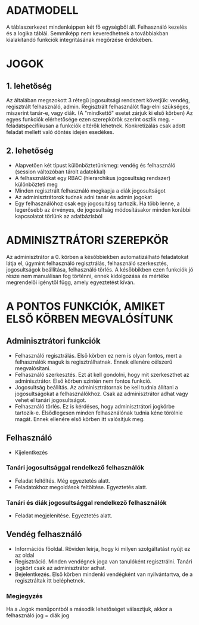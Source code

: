 # ADATMODELL
A táblaszerkezet mindenképpen két fő egységből áll. Felhasználó kezelés és a logika táblái. Semmiképp nem keveredhetnek a továbbiakban kialakítandó funkciók integritásának megőrzése érdekében.
# JOGOK
## 1. lehetőség
Az általában megszokott 3 rétegű jogosultsági rendszert követjük: vendég, regisztrált felhasználó, admin.
Regisztrált felhasználót flag-elni szükséges, miszerint tanár-e, vagy diák. (A "mindkettő" esetet zárjuk ki első körben)
Az egyes funkciók elérhetősége ezen szerepkörök szerint oszlik meg. - feladatspecifikusan a funkciók eltérők lehetnek. Konkretizálás csak adott feladat mellett való döntés idején esedékes.
## 2. lehetőség
- Alapvetően két típust különböztetünkmeg: vendég és felhasználó (session változóban tárolt adatokkal)
- A felhasználókat egy RBAC (hierarchikus jogosultság rendszer) különbözteti meg
- Minden regisztrált felhasználó megkapja a diák jogosultságot
- Az adminisztrátorok tudnak adni tanár és admin jogokat
- Egy felhasználóhoz csak egy jogosultásg tartozik. Ha több lenne, a legerősebb az érvényes, de jogosultság módosításakor minden korábbi kapcsolatot 
törlünk az adatbázisból
# ADMINISZTRÁTORI SZEREPKÖR
Az adminisztrátor a 0. körben a későbbiekben automatizálható feladatokat látja el, úgymint felhasználó regisztrálás, felhasználó szerkesztés, jogosultságok beállítása, felhasználó törlés.
A későbbikben ezen funkciók jó része nem manuálisan fog történni, ennek kidolgozása és mértéke megrendelői igénytől függ, amely egyeztetést kíván.
# A PONTOS FUNKCIÓK, AMIKET ELSŐ KÖRBEN MEGVALÓSÍTUNK
## Adminisztrátori funkciók
- Felhasználó regisztrálás. Első körben ez nem is olyan fontos, mert a felhasználók maguk is regisztrálhatnak. Ennek ellenére célszerű megvalósítani.
- Felhasználó szerkesztés. Ezt át kell gondolni, hogy mit szerkeszthet az adminisztrátor. Első körben szintén nem fontos funkció.
- Jogosultság beállítás. Az adminisztrátornak be kell tudnia állítani a jogosultságokat a felhasználókhoz. Csak az adminisztrátor adhat vagy vehet el tanári jogosultságot.
- Felhasználó törlés. Ez is kérdéses, hogy adminisztrátori jogkörbe tartozik-e. Elsődlegesen minden felhasználónak tudnia kéne törölnie magát. Ennek ellenére első körben itt valósítjuk meg.
## Felhasználó
- Kijelentkezés
### Tanári jogosultsággal rendelkező felhasználók
- Feladat feltöltés. Még egyeztetés alatt.
- Feladatokhoz megoldások feltöltése. Egyeztetés alatt.
### Tanári és diák jogosultsággal rendelkező felhasználók
- Feladat megjelenítése. Egyeztetés alatt.
## Vendég felhasználó
- Információs főoldal. Röviden leírja, hogy ki milyen szolgáltatást nyújt ez az oldal
- Regisztráció. Minden vendégnek joga van tanulóként regisztrálni. Tanári jogkört csak az adminisztrátor adhat.
- Bejelentkezés. Első körben mindenki vendégként van nyilvántartva, de a regisztráltak itt beléphetnek.
### Megjegyzés
Ha a Jogok menüpontból a második lehetőséget választjuk, akkor a felhasználó jog = diák jog
